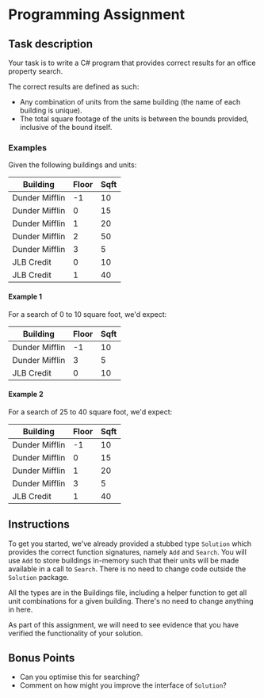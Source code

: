 # Programming Assignment

## Task description

Your task is to write a C# program that provides correct results for an office property search.

The correct results are defined as such:
- Any combination of units from the same building (the name of each building is unique).
- The total square footage of the units is between the bounds provided, inclusive of the bound itself.

### Examples

Given the following buildings and units:

| Building | Floor | Sqft |
| --- |-------| --- |
| Dunder Mifflin | -1    | 10 |
| Dunder Mifflin | 0     | 15 |
| Dunder Mifflin | 1     | 20 |
| Dunder Mifflin | 2     | 50 |
| Dunder Mifflin | 3     | 5 |
| JLB Credit | 0     | 10 | 
| JLB Credit | 1     | 40 |

#### Example 1

For a search of 0 to 10 square foot, we'd expect:

| Building | Floor | Sqft |
| --- |-------| --- |
| Dunder Mifflin | -1    | 10 |
| Dunder Mifflin | 3     | 5 |
| JLB Credit | 0     | 10 | 

#### Example 2

For a search of 25 to 40 square foot, we'd expect:

| Building | Floor | Sqft |
| --- |-------| --- |
| Dunder Mifflin | -1    | 10 |
| Dunder Mifflin | 0     | 15 |
| Dunder Mifflin | 1     | 20 |
| Dunder Mifflin | 3     | 5 |
| JLB Credit | 1     | 40 |

## Instructions

To get you started, we've already provided a stubbed type `Solution` which provides 
the correct function signatures, namely `Add` and `Search`. You will use `Add`
to store buildings in-memory such that their units will be made available in a
call to `Search`. There is no need to change code outside the `Solution` package.

All the types are in the Buildings file, including a helper function to get all unit combinations
for a given building. There's no need to change anything in here. 

As part of this assignment, we will need to see evidence that you have verified the
functionality of your solution.

## Bonus Points

- Can you optimise this for searching?
- Comment on how might you improve the interface of `Solution`?
